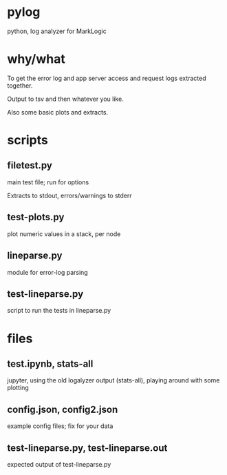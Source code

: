 # pylog
python, log analyzer for MarkLogic

# why/what

To get the error log and app server access and request logs extracted together.

Output to tsv and then whatever you like.

Also some basic plots and extracts.

# scripts

## filetest.py

main test file; run for options

Extracts to stdout, errors/warnings to stderr

## test-plots.py

plot numeric values in a stack, per node

## lineparse.py

module for error-log parsing

## test-lineparse.py

script to run the tests in lineparse.py

# files

## test.ipynb, stats-all

jupyter, using the old logalyzer output (stats-all), playing around with some plotting

## config.json, config2.json

example config files; fix for your data

## test-lineparse.py, test-lineparse.out

expected output of test-lineparse.py

